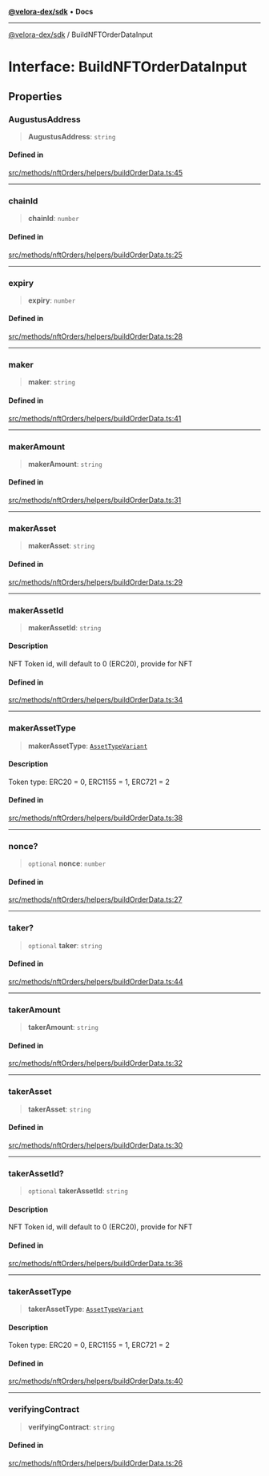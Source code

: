 [**@velora-dex/sdk**](../README.md) • **Docs**

***

[@velora-dex/sdk](../globals.md) / BuildNFTOrderDataInput

# Interface: BuildNFTOrderDataInput

## Properties

### AugustusAddress

> **AugustusAddress**: `string`

#### Defined in

[src/methods/nftOrders/helpers/buildOrderData.ts:45](https://github.com/paraswap/paraswap-sdk/blob/master/src/methods/nftOrders/helpers/buildOrderData.ts#L45)

***

### chainId

> **chainId**: `number`

#### Defined in

[src/methods/nftOrders/helpers/buildOrderData.ts:25](https://github.com/paraswap/paraswap-sdk/blob/master/src/methods/nftOrders/helpers/buildOrderData.ts#L25)

***

### expiry

> **expiry**: `number`

#### Defined in

[src/methods/nftOrders/helpers/buildOrderData.ts:28](https://github.com/paraswap/paraswap-sdk/blob/master/src/methods/nftOrders/helpers/buildOrderData.ts#L28)

***

### maker

> **maker**: `string`

#### Defined in

[src/methods/nftOrders/helpers/buildOrderData.ts:41](https://github.com/paraswap/paraswap-sdk/blob/master/src/methods/nftOrders/helpers/buildOrderData.ts#L41)

***

### makerAmount

> **makerAmount**: `string`

#### Defined in

[src/methods/nftOrders/helpers/buildOrderData.ts:31](https://github.com/paraswap/paraswap-sdk/blob/master/src/methods/nftOrders/helpers/buildOrderData.ts#L31)

***

### makerAsset

> **makerAsset**: `string`

#### Defined in

[src/methods/nftOrders/helpers/buildOrderData.ts:29](https://github.com/paraswap/paraswap-sdk/blob/master/src/methods/nftOrders/helpers/buildOrderData.ts#L29)

***

### makerAssetId

> **makerAssetId**: `string`

#### Description

NFT Token id, will default to 0 (ERC20), provide for NFT

#### Defined in

[src/methods/nftOrders/helpers/buildOrderData.ts:34](https://github.com/paraswap/paraswap-sdk/blob/master/src/methods/nftOrders/helpers/buildOrderData.ts#L34)

***

### makerAssetType

> **makerAssetType**: [`AssetTypeVariant`](../type-aliases/AssetTypeVariant.md)

#### Description

Token type: ERC20 = 0, ERC1155 = 1, ERC721 = 2

#### Defined in

[src/methods/nftOrders/helpers/buildOrderData.ts:38](https://github.com/paraswap/paraswap-sdk/blob/master/src/methods/nftOrders/helpers/buildOrderData.ts#L38)

***

### nonce?

> `optional` **nonce**: `number`

#### Defined in

[src/methods/nftOrders/helpers/buildOrderData.ts:27](https://github.com/paraswap/paraswap-sdk/blob/master/src/methods/nftOrders/helpers/buildOrderData.ts#L27)

***

### taker?

> `optional` **taker**: `string`

#### Defined in

[src/methods/nftOrders/helpers/buildOrderData.ts:44](https://github.com/paraswap/paraswap-sdk/blob/master/src/methods/nftOrders/helpers/buildOrderData.ts#L44)

***

### takerAmount

> **takerAmount**: `string`

#### Defined in

[src/methods/nftOrders/helpers/buildOrderData.ts:32](https://github.com/paraswap/paraswap-sdk/blob/master/src/methods/nftOrders/helpers/buildOrderData.ts#L32)

***

### takerAsset

> **takerAsset**: `string`

#### Defined in

[src/methods/nftOrders/helpers/buildOrderData.ts:30](https://github.com/paraswap/paraswap-sdk/blob/master/src/methods/nftOrders/helpers/buildOrderData.ts#L30)

***

### takerAssetId?

> `optional` **takerAssetId**: `string`

#### Description

NFT Token id, will default to 0 (ERC20), provide for NFT

#### Defined in

[src/methods/nftOrders/helpers/buildOrderData.ts:36](https://github.com/paraswap/paraswap-sdk/blob/master/src/methods/nftOrders/helpers/buildOrderData.ts#L36)

***

### takerAssetType

> **takerAssetType**: [`AssetTypeVariant`](../type-aliases/AssetTypeVariant.md)

#### Description

Token type: ERC20 = 0, ERC1155 = 1, ERC721 = 2

#### Defined in

[src/methods/nftOrders/helpers/buildOrderData.ts:40](https://github.com/paraswap/paraswap-sdk/blob/master/src/methods/nftOrders/helpers/buildOrderData.ts#L40)

***

### verifyingContract

> **verifyingContract**: `string`

#### Defined in

[src/methods/nftOrders/helpers/buildOrderData.ts:26](https://github.com/paraswap/paraswap-sdk/blob/master/src/methods/nftOrders/helpers/buildOrderData.ts#L26)
